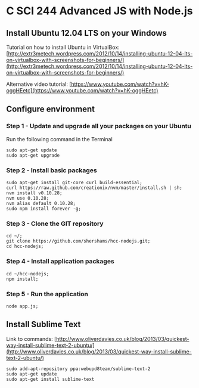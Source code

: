 # C SCI 244 Advanced JS with Node.js

## Install Ubuntu 12.04 LTS on your Windows

Tutorial on how to install Ubuntu in VirtualBox: [http://extr3metech.wordpress.com/2012/10/14/installing-ubuntu-12-04-lts-on-virtualbox-with-screenshots-for-beginners/](http://extr3metech.wordpress.com/2012/10/14/installing-ubuntu-12-04-lts-on-virtualbox-with-screenshots-for-beginners/)

Alternative video tutorial: [https://www.youtube.com/watch?v=hK-oggHEetc](https://www.youtube.com/watch?v=hK-oggHEetc)

## Configure environment

### Step 1 - Update and upgrade all your packages on your Ubuntu

Run the following command in the Terminal

	sudo apt-get update
	sudo apt-get upgrade

### Step 2 - Install basic packages

	sudo apt-get install git-core curl build-essential;
	curl https://raw.github.com/creationix/nvm/master/install.sh | sh;
	nvm install v0.10.28;
	nvm use 0.10.28;
	nvm alias default 0.10.28;
	sudo npm install forever -g;
	
### Step 3 - Clone the GIT repository

	cd ~/;
	git clone https://github.com/shershams/hcc-nodejs.git;
	cd hcc-nodejs;

### Step 4 - Install application packages

	cd ~/hcc-nodejs;
	npm install;

### Step 5 - Run the application

	node app.js;

## Install Sublime Text

Link to commands: [http://www.oliverdavies.co.uk/blog/2013/03/quickest-way-install-sublime-text-2-ubuntu/](http://www.oliverdavies.co.uk/blog/2013/03/quickest-way-install-sublime-text-2-ubuntu/)

	sudo add-apt-repository ppa:webupd8team/sublime-text-2
	sudo apt-get update
	sudo apt-get install sublime-text